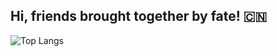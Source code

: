 ## Hi, friends brought together by fate! 🇨🇳
![Top Langs](https://github-readme-stats.vercel.app/api/top-langs/?username=cloudpetticoats)

<!--
**cloudpetticoats/cloudpetticoats** is a ✨ _special_ ✨ repository because its `README.md` (this file) appears on your GitHub profile.

Here are some ideas to get you started:

- 🔭 I’m currently working on ...
- 🌱 I’m currently learning ...
- 👯 I’m looking to collaborate on ...
- 🤔 I’m looking for help with ...
- 💬 Ask me about ...
- 📫 How to reach me: ...
- 😄 Pronouns: ...
- ⚡ Fun fact: ...
-->

